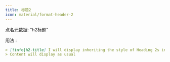 ```yaml
---
title: 标题2
icon: material/format-header-2
---
```


点名元数据: "h2标题"

用法 :

```md
> [!info|h2-title] I will display inheriting the style of Heading 2s in this theme
> Content will display as usual
```

